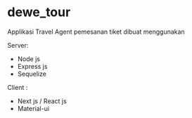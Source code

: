 # dewe_tour

Applikasi Travel Agent pemesanan tiket dibuat menggunakan 

Server: 
- Node js 
- Express js 
- Sequelize 

Client : 
- Next js / React js 
- Material-ui 
